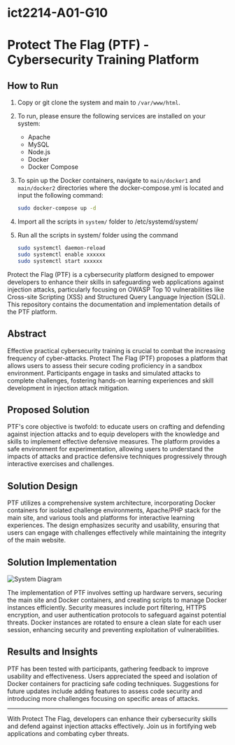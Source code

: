 # ict2214-A01-G10

# Protect The Flag (PTF) - Cybersecurity Training Platform

## How to Run

1. Copy or git clone the system and main to `/var/www/html`.

2. To run, please ensure the following services are installed on your system:
   - Apache
   - MySQL
   - Node.js
   - Docker
   - Docker Compose

3. To spin up the Docker containers, navigate to `main/docker1` and `main/docker2` directories where the docker-compose.yml is located and input the following command:
   ```bash
   sudo docker-compose up -d

4. Import all the scripts in `system/` folder to /etc/systemd/system/
5. Run all the scripts in system/ folder using the command
   ```bash
   sudo systemctl daemon-reload
   sudo systemctl enable xxxxxx
   sudo systemctl start xxxxxx


Protect the Flag (PTF) is a cybersecurity platform designed to empower developers to enhance their skills in safeguarding web applications against injection attacks, particularly focusing on OWASP Top 10 vulnerabilities like Cross-site Scripting (XSS) and Structured Query Language Injection (SQLi). This repository contains the documentation and implementation details of the PTF platform.

## Abstract

Effective practical cybersecurity training is crucial to combat the increasing frequency of cyber-attacks. Protect The Flag (PTF) proposes a platform that allows users to assess their secure coding proficiency in a sandbox environment. Participants engage in tasks and simulated attacks to complete challenges, fostering hands-on learning experiences and skill development in injection attack mitigation.

## Proposed Solution

PTF's core objective is twofold: to educate users on crafting and defending against injection attacks and to equip developers with the knowledge and skills to implement effective defensive measures. The platform provides a safe environment for experimentation, allowing users to understand the impacts of attacks and practice defensive techniques progressively through interactive exercises and challenges.

## Solution Design

PTF utilizes a comprehensive system architecture, incorporating Docker containers for isolated challenge environments, Apache/PHP stack for the main site, and various tools and platforms for interactive learning experiences. The design emphasizes security and usability, ensuring that users can engage with challenges effectively while maintaining the integrity of the main website.

## Solution Implementation
![System Diagram](https://github.com/LEEKWRYAN/ict2214-A01-G10/assets/121925406/916c6165-6711-49b6-bb7f-98470880d06e)

The implementation of PTF involves setting up hardware servers, securing the main site and Docker containers, and creating scripts to manage Docker instances efficiently. Security measures include port filtering, HTTPS encryption, and user authentication protocols to safeguard against potential threats. Docker instances are rotated to ensure a clean slate for each user session, enhancing security and preventing exploitation of vulnerabilities.

## Results and Insights

PTF has been tested with participants, gathering feedback to improve usability and effectiveness. Users appreciated the speed and isolation of Docker containers for practicing safe coding techniques. Suggestions for future updates include adding features to assess code security and introducing more challenges focusing on specific areas of attacks.

---

With Protect The Flag, developers can enhance their cybersecurity skills and defend against injection attacks effectively. Join us in fortifying web applications and combating cyber threats.
